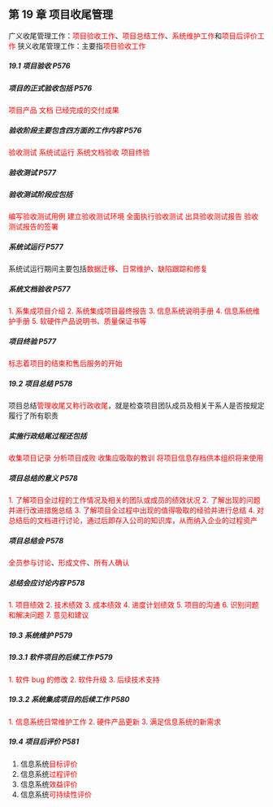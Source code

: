## 第 19 章 项目收尾管理

广义收尾管理工作：<font color='red'>项目验收工作</font>、<font color='red'>项目总结工作</font>、<font color='red'>系统维护工作</font>和<font color='red'>项目后评价工作</font>
狭义收尾管理工作：主要指<font color='red'>项目验收工作</font>

##### 19.1 项目验收 P576

##### 项目的正式验收包括 P576

<font color='red'>项目产品</font>
<font color='red'>文档</font>
<font color='red'>已经完成的交付成果</font>

##### 验收阶段主要包含四方面的工作内容 P576

<font color='red'>验收测试</font>
<font color='red'>系统试运行</font>
<font color='red'>系统文档验收</font>
<font color='red'>项目终验</font>

##### 验收测试 P577

##### 验收测试阶段应包括

<font color='red'>编写验收测试用例</font>
<font color='red'>建立验收测试环境</font>
<font color='red'>全面执行验收测试</font>
<font color='red'>出具验收测试报告</font>
<font color='red'>验收测试报告的签署</font>

##### 系统试运行 P577

系统试运行期间主要包括<font color='red'>数据迁移</font>、<font color='red'>日常维护</font>、<font color='red'>缺陷跟踪和修复</font>

##### 系统文档验收 P577

<font color='red'>1. 系集成项目介绍</font>
<font color='red'>2. 系统集成项目最终报告</font>
<font color='red'>3. 信息系统说明手册</font>
<font color='red'>4. 信息系统维护手册</font>
<font color='red'>5. 软硬件产品说明书、质量保证书等</font>

##### 项目终验 P577

<font color='red'>标志着项目的结束和售后服务的开始</font>

##### 19.2 项目总结 P578

项目总结<font color='red'>管理收尾又称行政收尾</font>，就是检查项目团队成员及相关干系人是否按规定履行了所有职责

##### 实施行政结尾过程还包括

<font color='red'>收集项目记录</font>
<font color='red'>分析项目成败</font>
<font color='red'>收集应吸取的教训</font>
<font color='red'>将项目信息存档供本组织将来使用</font>

##### 项目总结的意义 P578

<font color='red'>1. 了解项目全过程的工作情况及相关的团队或成员的绩效状况</font>
<font color='red'>2. 了解出现的问题并进行改进措施总结</font>
<font color='red'>3. 了解项目全过程中出现的值得吸取的经验并进行总结</font>
<font color='red'>4. 对总结后的文档进行讨论，通过后即存入公司的知识库，从而纳入企业的过程资产</font>

##### 项目总结会 P578

<font color='red'>全员参与讨论</font>、<font color='red'>形成文件</font>、<font color='red'>所有人确认</font>

##### 总结会应讨论内容 P578

<font color='red'>1. 项目绩效</font>
<font color='red'>2. 技术绩效</font>
<font color='red'>3. 成本绩效</font>
<font color='red'>4. 进度计划绩效</font>
<font color='red'>5. 项目的沟通</font>
<font color='red'>6. 识别问题和解决问题</font>
<font color='red'>7. 意见和建议</font>

##### 19.3 系统维护 P579

##### 19.3.1 软件项目的后续工作 P579

<font color='red'>1. 软件 bug 的修改</font>
<font color='red'>2. 软件升级</font>
<font color='red'>3. 后续技术支持</font>

##### 19.3.2 系统集成项目的后续工作 P580

<font color='red'>1. 信息系统日常维护工作</font>
<font color='red'>2. 硬件产品更新</font>
<font color='red'>3. 满足信息系统的新需求</font>

##### 19.4 项目后评价 P581

1. 信息系统<font color='red'>目标评价</font>
2. 信息系统<font color='red'>过程评价</font>
3. 信息系统<font color='red'>效益评价</font>
4. 信息系统<font color='red'>可持续性评价</font>
